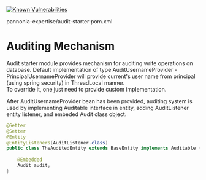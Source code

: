 [![Known Vulnerabilities](https://snyk.io/test/github/pannonia-expertise/audit-starter/badge.svg)](https://snyk.io/test/github/pannonia-expertise/audit-starter)

pannonia-expertise/audit-starter:pom.xml

# Auditing Mechanism

Audit starter module provides mechanism for auditing write operations on database. 
Default implementation of type AuditUsernameProvider - PrincipalUsernameProvider will provide current's user name from principal (using spring security) in ThreadLocal manner.  
To override it, one just need to provide custom implementation. 

After AuditUsernameProvider bean has been provided, auditing system is used by implementing Auditable interface in entity, adding AuditListener entity listener, and embeded Audit class object.
```java
@Getter  
@Setter  
@Entity  
@EntityListeners(AuditListener.class)  
public class TheAuditedEntity extends BaseEntity implements Auditable {  
	  
    @Embedded
    Audit audit;
}
```

